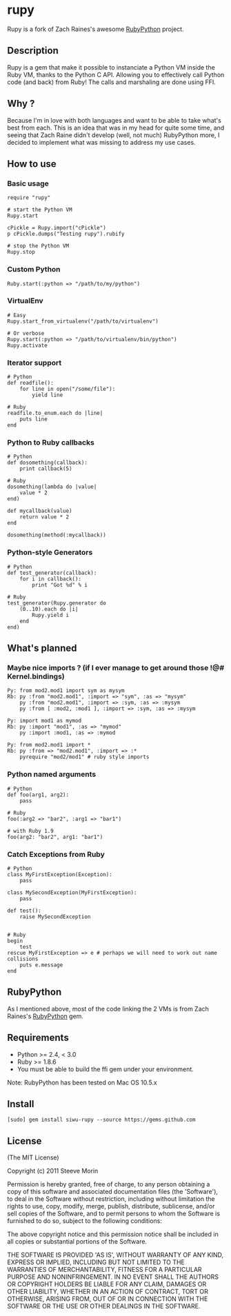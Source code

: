 # rupy
Rupy is a fork of Zach Raines's awesome [RubyPython](http://raineszm.bitbucket.org/rubypython/) project.

## Description

Rupy is a gem that make it possible to instanciate a Python VM inside the Ruby VM,
thanks to the Python C API. Allowing you to effectively call Python code (and back)
from Ruby!
The calls and marshaling are done using FFI.

## Why ?

Because I'm in love with both languages and want to be able to take what's best from each.
This is an idea that was in my head for quite some time, and seeing that Zach Raine didn't
develop (well, not much) RubyPython more, I decided to implement what was missing to address
my use cases.

## How to use

### Basic usage

    require "rupy"

    # start the Python VM
    Rupy.start

    cPickle = Rupy.import("cPickle")
    p cPickle.dumps("Testing rupy").rubify

    # stop the Python VM
    Rupy.stop


### Custom Python

    Ruby.start(:python => "/path/to/my/python")


### VirtualEnv

    # Easy
    Rupy.start_from_virtualenv("/path/to/virtualenv")

    # Or verbose
    Rupy.start(:python => "/path/to/virtualenv/bin/python")
    Rupy.activate


### Iterator support

    # Python
    def readfile():
        for line in open("/some/file"):
            yield line

    # Ruby
    readfile.to_enum.each do |line|
        puts line
    end


### Python to Ruby callbacks

    # Python
    def dosomething(callback):
        print callback(5)

    # Ruby
    dosomething(lambda do |value|
        value * 2
    end)

    def mycallback(value)
        return value * 2
    end

    dosomething(method(:mycallback))


### Python-style Generators

    # Python
    def test_generator(callback):
        for i in callback():
            print "Got %d" % i

    # Ruby
    test_generator(Rupy.generator do
        (0..10).each do |i|
            Rupy.yield i
        end
    end)



## What's planned

### Maybe nice imports ? (if I ever manage to get around those !@# Kernel.bindings)

    Py: from mod2.mod1 import sym as mysym
    Rb: py :from "mod2.mod1", :import => "sym", :as => "mysym"
        py :from "mod2.mod1", :import => :sym, :as => :mysym
        py :from [ :mod2, :mod1 ], :import => :sym, :as => :mysym

    Py: import mod1 as mymod
    Rb: py :import "mod1", :as => "mymod"
        py :import :mod1, :as => :mymod

    Py: from mod2.mod1 import *
    Rb: py :from => "mod2.mod1", :import => :*
        pyrequire "mod2/mod1" # ruby style imports


### Python named arguments

    # Python
    def foo(arg1, arg2):
        pass

    # Ruby
    foo(:arg2 => "bar2", :arg1 => "bar1")

    # with Ruby 1.9
    foo(arg2: "bar2", arg1: "bar1")


### Catch Exceptions from Ruby

    # Python
    class MyFirstException(Exception):
        pass

    class MySecondException(MyFirstException):
        pass

    def test():
        raise MySecondException


    # Ruby
    begin
        test
    rescue MyFirstException => e # perhaps we will need to work out name collisions
        puts e.message
    end



## RubyPython

As I mentioned above, most of the code linking the 2 VMs is from Zach Raines's
[RubyPython](http://raineszm.bitbucket.org/rubypython/) gem.

## Requirements
	
* Python >= 2.4, < 3.0
* Ruby >= 1.8.6
* You must be able to build the ffi gem under your environment.

Note: RubyPython has been tested on Mac OS 10.5.x
	
	
## Install

    [sudo] gem install siwu-rupy --source https://gems.github.com

## License

(The MIT License)

Copyright (c) 2011 Steeve Morin

Permission is hereby granted, free of charge, to any person obtaining
a copy of this software and associated documentation files (the
'Software'), to deal in the Software without restriction, including
without limitation the rights to use, copy, modify, merge, publish,
distribute, sublicense, and/or sell copies of the Software, and to
permit persons to whom the Software is furnished to do so, subject to
the following conditions:

The above copyright notice and this permission notice shall be
included in all copies or substantial portions of the Software.

THE SOFTWARE IS PROVIDED 'AS IS', WITHOUT WARRANTY OF ANY KIND,
EXPRESS OR IMPLIED, INCLUDING BUT NOT LIMITED TO THE WARRANTIES OF
MERCHANTABILITY, FITNESS FOR A PARTICULAR PURPOSE AND NONINFRINGEMENT.
IN NO EVENT SHALL THE AUTHORS OR COPYRIGHT HOLDERS BE LIABLE FOR ANY
CLAIM, DAMAGES OR OTHER LIABILITY, WHETHER IN AN ACTION OF CONTRACT,
TORT OR OTHERWISE, ARISING FROM, OUT OF OR IN CONNECTION WITH THE
SOFTWARE OR THE USE OR OTHER DEALINGS IN THE SOFTWARE.
